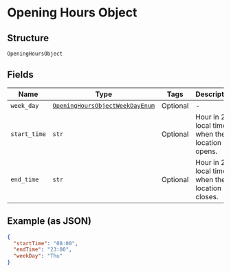 
# Opening Hours Object

## Structure

`OpeningHoursObject`

## Fields

| Name | Type | Tags | Description |
|  --- | --- | --- | --- |
| `week_day` | [`OpeningHoursObjectWeekDayEnum`](../../doc/models/opening-hours-object-week-day-enum.md) | Optional | - |
| `start_time` | `str` | Optional | Hour in 24h local time when the location opens. |
| `end_time` | `str` | Optional | Hour in 24h local time when the location closes. |

## Example (as JSON)

```json
{
  "startTime": "08:00",
  "endTime": "23:00",
  "weekDay": "Thu"
}
```

